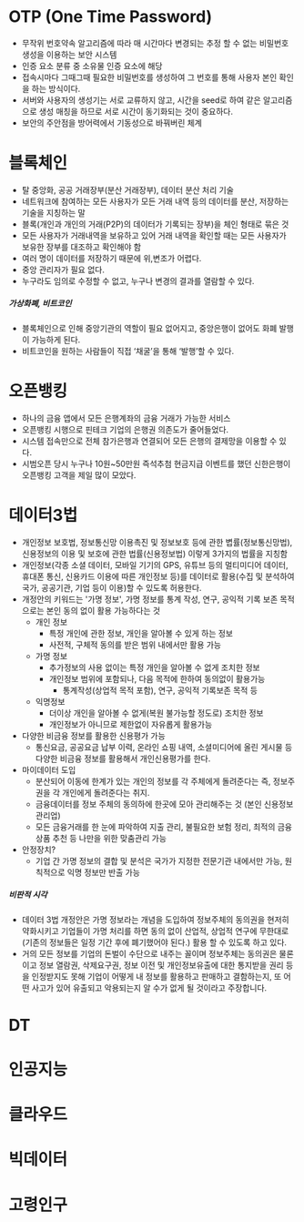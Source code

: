 # OTP (One Time Password)
- 무작위 번호약속 알고리즘에 따라 매 시간마다 변경되는 추정 할 수 없는 비밀번호 생성을 이용하는 보안 시스템
- 인증 요소 분류 중 소유물 인증 요소에 해당
- 접속시마다 그때그때 필요한 비밀번호를 생성하여 그 번호를 통해 사용자 본인 확인을 하는 방식이다.
- 서버와 사용자의 생성기는 서로 교류하지 않고, 시간을 seed로 하여 같은 알고리즘으로 생성 매칭을 하므로 서로 시간이 동기화되는 것이 중요하다. 
- 보안의 주안점을 방어력에서 기동성으로 바꿔버린 체계


# 블록체인
- 탈 중앙화, 공공 거래장부(분산 거래장부), 데이터 분산 처리 기술
- 네트워크에 참여하는 모든 사용자가 모든 거래 내역 등의 데이터를 분산, 저장하는 기술을 지칭하는 말
- 블록(개인과 개인의 거래(P2P)의 데이터가 기록되는 장부)을 체인 형태로 묶은 것
- 모든 사용자가 거래내역을 보유하고 있어 거래 내역을 확인할 때는 모든 사용자가 보유한 장부를 대조하고 확인해야 함
- 여러 명이 데이터를 저장하기 때문에 위,변조가 어렵다.
- 중앙 관리자가 필요 없다. 
- 누구라도 임의로 수정할 수 없고, 누구나 변경의 결과를 열람할 수 있다.

##### 가상화폐, 비트코인
- 블록체인으로 인해 중앙기관의 역할이 필요 없어지고, 중앙은행이 없어도 화폐 발행이 가능하게 된다. 
- 비트코인을 원하는 사람들이 직접 ‘채굴’을 통해 ‘발행’할 수 있다.


# 오픈뱅킹
- 하나의 금융 앱에서 모든 은행계좌의 금융 거래가 가능한 서비스
- 오픈뱅킹 시행으로 핀테크 기업의 은행권 의존도가 줄어들었다.
- 시스템 접속만으로 전체 참가은행과 연결되어 모든 은행의 결제망을 이용할 수 있다.
- 시범오픈 당시 누구나 10원~50만원 즉석추첨 현금지급 이벤트를 했던 신한은행이 오픈뱅킹 고객을 제일 많이 모았다.



# 데이터3법

- 개인정보 보호법, 정보통신망 이용촉진 및 정보보호 등에 관한 볍률(정보통신망법), 신용정보의 이용 및 보호에 관한 법률(신용정보법) 이렇게 3가지의 법률을 지칭함
- 개인정보(각종 소셜 데이터, 모바일 기기의 GPS, 유튜브 등의 멀티미디어 데이터, 휴대폰 통신, 신용카드 이용에 따른 개인정보 등)를 데이터로 활용(수집 및 분석하여 국가, 공공기관, 기업 등이 이용)할 수 있도록 허용한다.
- 개정안의 키워드는 '가명 정보', 가명 정보를 통계 작성, 연구, 공익적 기록 보존 목적으로는 본인 동의 없이 활용 가능하다는 것
  - 개인 정보 
    - 특정 개인에 관한 정보, 개인을 알아볼 수 있게 하는 정보
    - 사전적, 구체적 동의를 받은 범위 내에서만 활용 가능
  - 가명 정보
    - 추가정보의 사용 없이는 특정 개인을 알아볼 수 없게 조치한 정보 
    - 개인정보 범위에 포함되나, 다음 목적에 한하여 동의없이 활용가능
      - 통계작성(상업적 목적 포함), 연구, 공익적 기록보존 목적 등
  - 익명정보
    - 더이상 개인을 알아볼 수 없게(복원 불가능할 정도로) 조치한 정보
    - 개인정보가 아니므로 제한없이 자유롭게 활용가능
- 다양한 비금융 정보를 활용한 신용평가 가능
  - 통신요금, 공공요금 납부 이력, 온라인 쇼핑 내역, 소셜미디어에 올린 게시물 등 다양한 비금융 정보를 활용해서 개인신용평가를 한다.
- 마이데이터 도입
  - 분산되어 이동에 한계가 있는 개인의 정보를 각 주체에게 돌려준다는 즉, 정보주권을 각 개인에게 돌려준다는 취지.
  - 금융데이터를 정보 주체의 동의하에 한곳에 모아 관리해주는 것 (본인 신용정보 관리업)
  - 모든 금융거래를 한 눈에 파악하여 지출 관리, 불필요한 보험 정리, 최적의 금융상품 추천 등 나만을 위한 맞춤관리 가능
- 안정장치?
  - 기업 간 가명 정보의 결합 및 분석은 국가가 지정한 전문기관 내에서만 가능, 원칙적으로 익명 정보만 반출 가능

##### 비판적 시각

- 데이터 3법 개정안은 가명 정보라는 개념을 도입하여 정보주체의 동의권을 현저히 약화시키고 기업들이 가명 처리를 하면 동의 없이 산업적, 상업적 연구에 무한대로(기존의 정보들은 일정 기간 후에 폐기했어야 된다.) 활용 할 수 있도록 하고 있다.
- 거의 모든 정보를 기업의 돈벌이 수단으로 내주는 꼴이며 정보주체는 동의권은 물론이고 정보 열람권, 삭제요구권, 정보 이전 및 개인정보유출에 대한 통지받을 권리 등을 인정받지도 못해 기업이 어떻게 내 정보를 활용하고 판매하고 결함하는지, 또 어떤 사고가 있어 유출되고 악용되는지 알 수가 없게 될 것이라고 주장합니다.

# DT

# 인공지능 

# 클라우드 
# 빅데이터
# 고령인구
